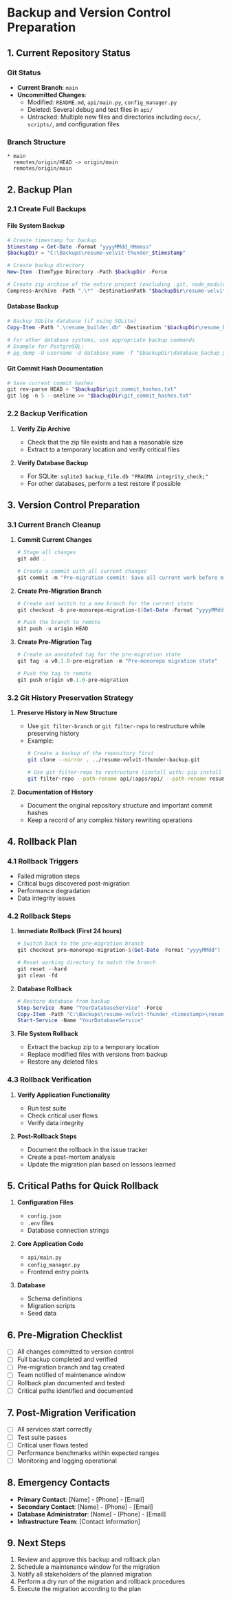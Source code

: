 # Backup and Version Control Preparation

## 1. Current Repository Status

### Git Status
- **Current Branch**: `main`
- **Uncommitted Changes**:
  - Modified: `README.md`, `api/main.py`, `config_manager.py`
  - Deleted: Several debug and test files in `api/`
  - Untracked: Multiple new files and directories including `docs/`, `scripts/`, and configuration files

### Branch Structure
```
* main
  remotes/origin/HEAD -> origin/main
  remotes/origin/main
```

## 2. Backup Plan

### 2.1 Create Full Backups

#### File System Backup
```powershell
# Create timestamp for backup
$timestamp = Get-Date -Format "yyyyMMdd_HHmmss"
$backupDir = "C:\Backups\resume-velvit-thunder_$timestamp"

# Create backup directory
New-Item -ItemType Directory -Path $backupDir -Force

# Create zip archive of the entire project (excluding .git, node_modules, __pycache__, etc.)
Compress-Archive -Path ".\*" -DestinationPath "$backupDir\resume-velvit-thunder_$timestamp.zip" -CompressionLevel Optimal
```

#### Database Backup
```powershell
# Backup SQLite database (if using SQLite)
Copy-Item -Path ".\resume_builder.db" -Destination "$backupDir\resume_builder_$timestamp.db"

# For other database systems, use appropriate backup commands
# Example for PostgreSQL:
# pg_dump -U username -d database_name -f "$backupDir\database_backup_$timestamp.sql"
```

#### Git Commit Hash Documentation
```powershell
# Save current commit hashes
git rev-parse HEAD > "$backupDir\git_commit_hashes.txt"
git log -n 5 --oneline >> "$backupDir\git_commit_hashes.txt"
```

### 2.2 Backup Verification

1. **Verify Zip Archive**
   - Check that the zip file exists and has a reasonable size
   - Extract to a temporary location and verify critical files

2. **Verify Database Backup**
   - For SQLite: `sqlite3 backup_file.db "PRAGMA integrity_check;"`
   - For other databases, perform a test restore if possible

## 3. Version Control Preparation

### 3.1 Current Branch Cleanup

1. **Commit Current Changes**
   ```powershell
   # Stage all changes
   git add .
   
   # Create a commit with all current changes
   git commit -m "Pre-migration commit: Save all current work before monorepo migration"
   ```

2. **Create Pre-Migration Branch**
   ```powershell
   # Create and switch to a new branch for the current state
   git checkout -b pre-monorepo-migration-$(Get-Date -Format "yyyyMMdd")
   
   # Push the branch to remote
   git push -u origin HEAD
   ```

3. **Create Pre-Migration Tag**
   ```powershell
   # Create an annotated tag for the pre-migration state
   git tag -a v0.1.0-pre-migration -m "Pre-monorepo migration state"
   
   # Push the tag to remote
   git push origin v0.1.0-pre-migration
   ```

### 3.2 Git History Preservation Strategy

1. **Preserve History in New Structure**
   - Use `git filter-branch` or `git filter-repo` to restructure while preserving history
   - Example:
     ```bash
     # Create a backup of the repository first
     git clone --mirror . ../resume-velvit-thunder-backup.git
     
     # Use git filter-repo to restructure (install with: pip install git-filter-repo)
     git filter-repo --path-rename api/:apps/api/ --path-rename resume-builder-app/:apps/web/
     ```

2. **Documentation of History**
   - Document the original repository structure and important commit hashes
   - Keep a record of any complex history rewriting operations

## 4. Rollback Plan

### 4.1 Rollback Triggers
- Failed migration steps
- Critical bugs discovered post-migration
- Performance degradation
- Data integrity issues

### 4.2 Rollback Steps

1. **Immediate Rollback (First 24 hours)**
   ```powershell
   # Switch back to the pre-migration branch
   git checkout pre-monorepo-migration-$(Get-Date -Format "yyyyMMdd")
   
   # Reset working directory to match the branch
   git reset --hard
   git clean -fd
   ```

2. **Database Rollback**
   ```powershell
   # Restore database from backup
   Stop-Service -Name "YourDatabaseService" -Force
   Copy-Item -Path "C:\Backups\resume-velvit-thunder_<timestamp>\resume_builder_<timestamp>.db" -Destination ".\resume_builder.db" -Force
   Start-Service -Name "YourDatabaseService"
   ```

3. **File System Rollback**
   - Extract the backup zip to a temporary location
   - Replace modified files with versions from backup
   - Restore any deleted files

### 4.3 Rollback Verification

1. **Verify Application Functionality**
   - Run test suite
   - Check critical user flows
   - Verify data integrity

2. **Post-Rollback Steps**
   - Document the rollback in the issue tracker
   - Create a post-mortem analysis
   - Update the migration plan based on lessons learned

## 5. Critical Paths for Quick Rollback

1. **Configuration Files**
   - `config.json`
   - `.env` files
   - Database connection strings

2. **Core Application Code**
   - `api/main.py`
   - `config_manager.py`
   - Frontend entry points

3. **Database**
   - Schema definitions
   - Migration scripts
   - Seed data

## 6. Pre-Migration Checklist

- [ ] All changes committed to version control
- [ ] Full backup completed and verified
- [ ] Pre-migration branch and tag created
- [ ] Team notified of maintenance window
- [ ] Rollback plan documented and tested
- [ ] Critical paths identified and documented

## 7. Post-Migration Verification

- [ ] All services start correctly
- [ ] Test suite passes
- [ ] Critical user flows tested
- [ ] Performance benchmarks within expected ranges
- [ ] Monitoring and logging operational

## 8. Emergency Contacts

- **Primary Contact**: [Name] - [Phone] - [Email]
- **Secondary Contact**: [Name] - [Phone] - [Email]
- **Database Administrator**: [Name] - [Phone] - [Email]
- **Infrastructure Team**: [Contact Information]

## 9. Next Steps

1. Review and approve this backup and rollback plan
2. Schedule a maintenance window for the migration
3. Notify all stakeholders of the planned migration
4. Perform a dry run of the migration and rollback procedures
5. Execute the migration according to the plan
